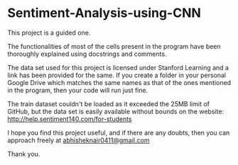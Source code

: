 # Sentiment-Analysis-using-CNN

This project is a guided one.

The functionalities of most of the cells present in the program have been thoroughly explained using docstrings and 
comments.

The data set used for this project is licensed under Stanford Learning and a link has been provided for the same.
If you create a folder in your personal Google Drive which matches the same names as that of the ones mentioned in the 
program, then your code will run just fine.

The train dataset couldn't be loaded as it exceeded the 25MB limit of GitHub, but the data set is easily available without bounds on the website:
http://help.sentiment140.com/for-students

I hope you find this project useful, and if there are any doubts, then you can approach freely at abhisheknair0411@gmail.com

Thank you.
